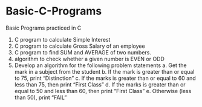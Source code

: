 # Basic-C-Programs
Basic Programs practiced in C
1. C program to calculate Simple Interest
2. C program to calculate Gross Salary of an employee
3. C program to find SUM and AVERAGE of two numbers.
4. algorithm to check whether a given number is EVEN or ODD
5. Develop an algorithm for the following problem statements a. Get the mark in a subject from the student b. If the mark is greater than or equal to 75, print “Distinction” c. If the marks is greater than or equal to 60 and less than 75, then print “First Class” d. If the marks is greater than or equal to 50 and less than 60, then print “First Class” e. Otherwise (less than 50), print “FAIL”
